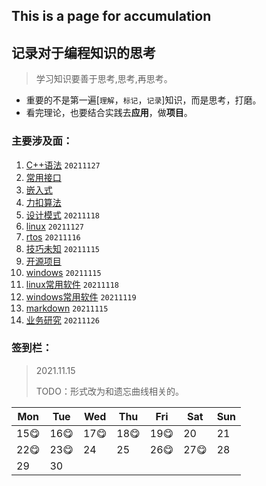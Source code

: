 ## This is a page for accumulation

## 记录对于**编程知识**的思考

> 学习知识要善于思考,思考,再思考。
- 重要的不是第一遍[`理解`，`标记`，`记录`]知识，而是思考，打磨。
- 看完理论，也要结合实践去**应用**，做**项目**。

### 主要涉及面：

1. [C++语法](01_documents/C++语法.md)  `20211127`
2. [常用接口](01_documents/常用接口.md)
3. [嵌入式](01_documents/嵌入式.md)
4. [力扣算法](01_documents/力扣算法.md)
5. [设计模式](01_documents/设计模式.md) `20211118`
6. [linux](01_documents/linux.md) `20211127`
7. [rtos](01_documents/rtos.md) `20211116`
8. [技巧未知](01_documents/技巧.md) `20211115`
9. [开源项目](01_documents/开源项目.md)
10. [windows](01_documents/windows.md) `20211115`
11. [linux常用软件](01_documents/常用软件_linux.md) `20211118`
12. [windows常用软件](01_documents/常用软件_windows.md) `20211119`
13. [markdown](01_documents/markdown.md) `20211115`
14. [业务研究](01_documents/业务.md) `20211126`

### 签到栏：

> 2021.11.15
>
> TODO：形式改为和遗忘曲线相关的。

| Mon     | Tue     | Wed     | Thu     | Fri     | Sat     | Sun  |
| ------- | ------- | ------- | ------- | ------- | ------- | ---- |
| 15:yum: | 16:yum: | 17:yum: | 18:yum: | 19:yum: | 20      | 21   |
| 22:yum: | 23:yum: | 24      | 25      | 26:yum: | 27:yum: | 28   |
| 29      | 30      |         |         |         |         |      |

